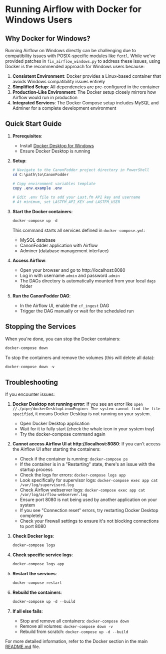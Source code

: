 # Running Airflow with Docker for Windows Users

## Why Docker for Windows?

Running Airflow on Windows directly can be challenging due to compatibility issues with POSIX-specific modules like `fcntl`. While we've provided patches in `fix_airflow_windows.py` to address these issues, using Docker is the recommended approach for Windows users because:

1. **Consistent Environment**: Docker provides a Linux-based container that avoids Windows compatibility issues entirely
2. **Simplified Setup**: All dependencies are pre-configured in the container
3. **Production-Like Environment**: The Docker setup closely mirrors how Airflow would run in production
4. **Integrated Services**: The Docker Compose setup includes MySQL and Adminer for a complete development environment

## Quick Start Guide

1. **Prerequisites**:
   - Install [Docker Desktop for Windows](https://www.docker.com/products/docker-desktop)
   - Ensure Docker Desktop is running

2. **Setup**:
   ```powershell
   # Navigate to the CanonFodder project directory in PowerShell
   cd C:\path\to\CanonFodder

   # Copy environment variables template
   copy .env.example .env

   # Edit .env file to add your Last.fm API key and username
   # At minimum, set LASTFM_API_KEY and LASTFM_USER
   ```

3. **Start the Docker containers**:
   ```powershell
   docker-compose up -d
   ```

   This command starts all services defined in `docker-compose.yml`:
   - MySQL database
   - CanonFodder application with Airflow
   - Adminer (database management interface)

4. **Access Airflow**:
   - Open your browser and go to http://localhost:8080
   - Log in with username `admin` and password `admin`
   - The DAGs directory is automatically mounted from your local `dags` folder

5. **Run the CanonFodder DAG**:
   - In the Airflow UI, enable the `cf_ingest` DAG
   - Trigger the DAG manually or wait for the scheduled run

## Stopping the Services

When you're done, you can stop the Docker containers:

```powershell
docker-compose down
```

To stop the containers and remove the volumes (this will delete all data):

```powershell
docker-compose down -v
```

## Troubleshooting

If you encounter issues:

1. **Docker Desktop not running error**:
   If you see an error like `open //./pipe/dockerDesktopLinuxEngine: The system cannot find the file specified`, it means Docker Desktop is not running on your system.
   - Open Docker Desktop application
   - Wait for it to fully start (check the whale icon in your system tray)
   - Try the docker-compose command again

2. **Cannot access Airflow UI at http://localhost:8080**:
   If you can't access the Airflow UI after starting the containers:
   - Check if the container is running: `docker-compose ps`
   - If the container is in a "Restarting" state, there's an issue with the startup process
   - Check the logs for errors: `docker-compose logs app`
   - Look specifically for supervisor logs: `docker-compose exec app cat /var/log/supervisord.log`
   - Check Airflow webserver logs: `docker-compose exec app cat /var/log/airflow-webserver.log`
   - Ensure port 8080 is not being used by another application on your system
   - If you see "Connection reset" errors, try restarting Docker Desktop completely
   - Check your firewall settings to ensure it's not blocking connections to port 8080

3. **Check Docker logs**:
   ```powershell
   docker-compose logs
   ```

4. **Check specific service logs**:
   ```powershell
   docker-compose logs app
   ```

5. **Restart the services**:
   ```powershell
   docker-compose restart
   ```

6. **Rebuild the containers**:
   ```powershell
   docker-compose up -d --build
   ```

7. **If all else fails**:
   - Stop and remove all containers: `docker-compose down`
   - Remove all volumes: `docker-compose down -v`
   - Rebuild from scratch: `docker-compose up -d --build`

For more detailed information, refer to the Docker section in the main [README.md](../README.md) file.
